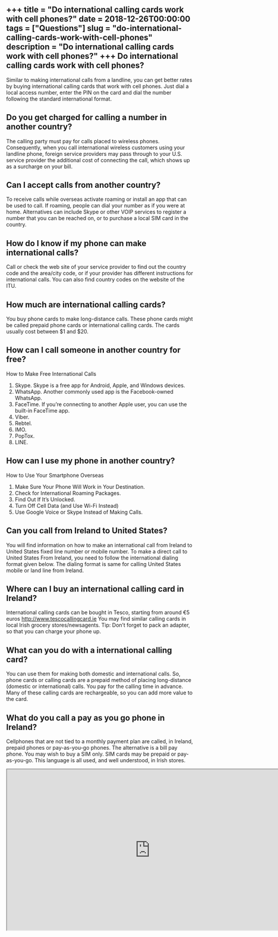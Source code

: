 +++
title = "Do international calling cards work with cell phones?"
date = 2018-12-26T00:00:00
tags = ["Questions"]
slug = "do-international-calling-cards-work-with-cell-phones"
description = "Do international calling cards work with cell phones?"
+++
Do international calling cards work with cell phones?
-----------------------------------------------------

Similar to making international calls from a landline, you can get better rates by buying international calling cards that work with cell phones. Just dial a local access number, enter the PIN on the card and dial the number following the standard international format.

Do you get charged for calling a number in another country?
-----------------------------------------------------------

The calling party must pay for calls placed to wireless phones. Consequently, when you call international wireless customers using your landline phone, foreign service providers may pass through to your U.S. service provider the additional cost of connecting the call, which shows up as a surcharge on your bill.

Can I accept calls from another country?
----------------------------------------

To receive calls while overseas activate roaming or install an app that can be used to call. If roaming, people can dial your number as if you were at home. Alternatives can include Skype or other VOIP services to register a number that you can be reached on, or to purchase a local SIM card in the country.

How do I know if my phone can make international calls?
-------------------------------------------------------

Call or check the web site of your service provider to find out the country code and the area/city code, or if your provider has different instructions for international calls. You can also find country codes on the website of the ITU.

How much are international calling cards?
-----------------------------------------

You buy phone cards to make long-distance calls. These phone cards might be called prepaid phone cards or international calling cards. The cards usually cost between $1 and $20.

How can I call someone in another country for free?
---------------------------------------------------

How to Make Free International Calls

1. Skype. Skype is a free app for Android, Apple, and Windows devices.
2. WhatsApp. Another commonly used app is the Facebook-owned WhatsApp.
3. FaceTime. If you’re connecting to another Apple user, you can use the built-in FaceTime app.
4. Viber.
5. Rebtel.
6. IMO.
7. PopTox.
8. LINE.

How can I use my phone in another country?
------------------------------------------

How to Use Your Smartphone Overseas

1. Make Sure Your Phone Will Work in Your Destination.
2. Check for International Roaming Packages.
3. Find Out If It’s Unlocked.
4. Turn Off Cell Data (and Use Wi-Fi Instead)
5. Use Google Voice or Skype Instead of Making Calls.

Can you call from Ireland to United States?
-------------------------------------------

You will find information on how to make an international call from Ireland to United States fixed line number or mobile number. To make a direct call to United States From Ireland, you need to follow the international dialing format given below. The dialing format is same for calling United States mobile or land line from Ireland.

Where can I buy an international calling card in Ireland?
---------------------------------------------------------

International calling cards can be bought in Tesco, starting from around €5 euros http://www.tescocallingcard.ie You may find similar calling cards in local Irish grocery stores/newsagents. Tip: Don’t forget to pack an adapter, so that you can charge your phone up.

What can you do with a international calling card?
--------------------------------------------------

You can use them for making both domestic and international calls. So, phone cards or calling cards are a prepaid method of placing long-distance (domestic or international) calls. You pay for the calling time in advance. Many of these calling cards are rechargeable, so you can add more value to the card.

What do you call a pay as you go phone in Ireland?
--------------------------------------------------

Cellphones that are not tied to a monthly payment plan are called, in Ireland, prepaid phones or pay-as-you-go phones. The alternative is a bill pay phone. You may wish to buy a SIM only. SIM cards may be prepaid or pay-as-you-go. This language is all used, and well understood, in Irish stores.

<iframe allow="accelerometer; autoplay; clipboard-write; encrypted-media; gyroscope; picture-in-picture" allowfullscreen="" class="__youtube_prefs__  epyt-is-override  no-lazyload" data-no-lazy="1" data-origheight="433" data-origwidth="770" data-skipgform_ajax_framebjll="" height="433" id="_ytid_10746" loading="lazy" src="https://www.youtube.com/embed/R8AZEHtS5G0?enablejsapi=1&autoplay=0&cc_load_policy=0&cc_lang_pref=&iv_load_policy=1&loop=0&modestbranding=0&rel=1&fs=1&playsinline=0&autohide=2&theme=dark&color=red&controls=1&" title="YouTube player" width="770"></iframe>